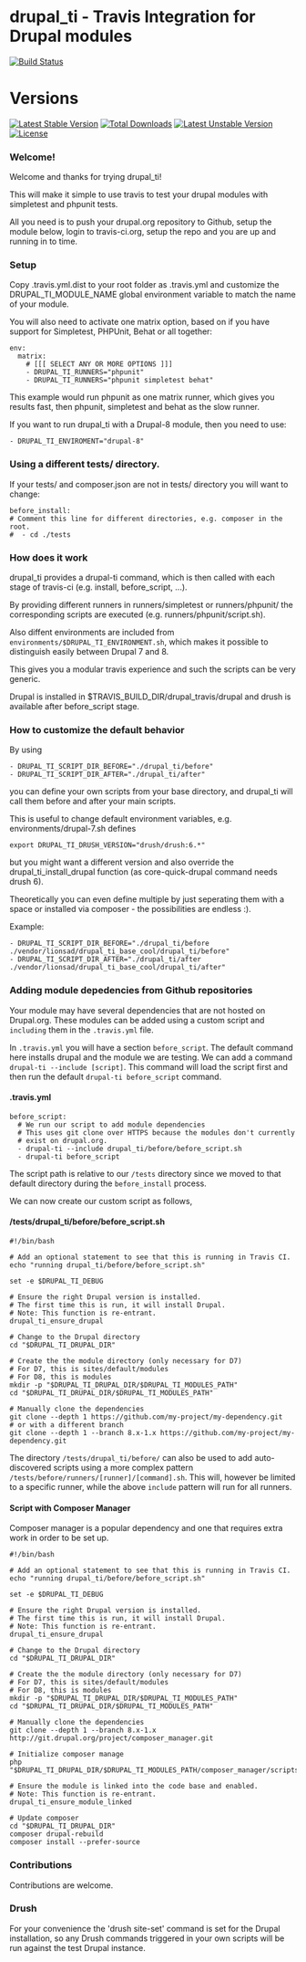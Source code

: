 # drupal\_ti - Travis Integration for Drupal modules

[![Build Status](https://travis-ci.org/LionsAd/drupal_ti.svg?branch=master)](https://travis-ci.org/LionsAd/drupal_ti)

# Versions

[![Latest Stable Version](https://poser.pugx.org/lionsad/drupal_ti/v/stable)](https://packagist.org/packages/lionsad/drupal_ti) [![Total Downloads](https://poser.pugx.org/lionsad/drupal_ti/downloads)](https://packagist.org/packages/lionsad/drupal_ti) [![Latest Unstable Version](https://poser.pugx.org/lionsad/drupal_ti/v/unstable)](https://packagist.org/packages/lionsad/drupal_ti) [![License](https://poser.pugx.org/lionsad/drupal_ti/license)](https://packagist.org/packages/lionsad/drupal_ti)

### Welcome!

Welcome and thanks for trying drupal\_ti!

This will make it simple to use travis to test your drupal modules with simpletest and phpunit tests.

All you need is to push your drupal.org repository to Github, setup the module below, login to travis-ci.org, setup the repo and you are up and running in to time.

### Setup

Copy .travis.yml.dist to your root folder as .travis.yml and customize the DRUPAL\_TI\_MODULE\_NAME global environment variable to match the name of your module.

You will also need to activate one matrix option, based on if you have support for Simpletest, PHPUnit, Behat or all together:

````
env:
  matrix:
    # [[[ SELECT ANY OR MORE OPTIONS ]]]
    - DRUPAL_TI_RUNNERS="phpunit" 
    - DRUPAL_TI_RUNNERS="phpunit simpletest behat" 
````

This example would run phpunit as one matrix runner, which gives you results fast, then phpunit, simpletest and behat as the slow runner.

If you want to run drupal_ti with a Drupal-8 module, then you need to use:

````
- DRUPAL_TI_ENVIROMENT="drupal-8"
````

### Using a different tests/ directory.

If your tests/ and composer.json are not in tests/ directory you will want to change:

````
before_install:
# Comment this line for different directories, e.g. composer in the root.
#  - cd ./tests
````

### How does it work

drupal\_ti provides a drupal-ti command, which is then called with each stage of travis-ci (e.g. install, before_script, ...).

By providing different runners in runners/simpletest or runners/phpunit/ the corresponding scripts are executed (e.g. runners/phpunit/script.sh).

Also diffent environments are included from ````environments/$DRUPAL_TI_ENVIRONMENT.sh````, which makes it possible to distinguish easily between Drupal 7 and 8.

This gives you a modular travis experience and such the scripts can be very generic.

Drupal is installed in $TRAVIS\_BUILD\_DIR/drupal\_travis/drupal and drush is available after before\_script stage.

### How to customize the default behavior

By using

````
- DRUPAL_TI_SCRIPT_DIR_BEFORE="./drupal_ti/before"
- DRUPAL_TI_SCRIPT_DIR_AFTER="./drupal_ti/after"
````

you can define your own scripts from your base directory, and drupal\_ti will call them before and after your main scripts.

This is useful to change default environment variables, e.g. environments/drupal-7.sh defines

````
export DRUPAL_TI_DRUSH_VERSION="drush/drush:6.*"
````

but you might want a different version and also override the drupal_ti_install_drupal function (as core-quick-drupal command needs drush 6).

Theoretically you can even define multiple by just seperating them with a space or installed via composer - the possibilities are endless :).

Example:

````
- DRUPAL_TI_SCRIPT_DIR_BEFORE="./drupal_ti/before ./vendor/lionsad/drupal_ti_base_cool/drupal_ti/before"
- DRUPAL_TI_SCRIPT_DIR_AFTER="./drupal_ti/after  ./vendor/lionsad/drupal_ti_base_cool/drupal_ti/after"
````

### Adding module depedencies from Github repositories

Your module may have several dependencies that are not hosted on Drupal.org. These modules can be added using a custom script and `including` them in the `.travis.yml` file.

In `.travis.yml` you will have a section `before_script`. The default command here installs drupal and the module we are testing. We can add a command `drupal-ti --include [script]`. This command will load the script first and then run the default `drupal-ti before_script` command.

#### .travis.yml
````
before_script:
  # We run our script to add module dependencies
  # This uses git clone over HTTPS because the modules don't currently
  # exist on drupal.org.
  - drupal-ti --include drupal_ti/before/before_script.sh
  - drupal-ti before_script
````

The script path is relative to our `/tests` directory since we moved to that default directory during the `before_install` process.

We can now create our custom script as follows,

#### /tests/drupal_ti/before/before_script.sh
````
#!/bin/bash

# Add an optional statement to see that this is running in Travis CI.
echo "running drupal_ti/before/before_script.sh"

set -e $DRUPAL_TI_DEBUG

# Ensure the right Drupal version is installed.
# The first time this is run, it will install Drupal.
# Note: This function is re-entrant.
drupal_ti_ensure_drupal

# Change to the Drupal directory
cd "$DRUPAL_TI_DRUPAL_DIR"

# Create the the module directory (only necessary for D7)
# For D7, this is sites/default/modules
# For D8, this is modules
mkdir -p "$DRUPAL_TI_DRUPAL_DIR/$DRUPAL_TI_MODULES_PATH"
cd "$DRUPAL_TI_DRUPAL_DIR/$DRUPAL_TI_MODULES_PATH"

# Manually clone the dependencies
git clone --depth 1 https://github.com/my-project/my-dependency.git
# or with a different branch
git clone --depth 1 --branch 8.x-1.x https://github.com/my-project/my-dependency.git
````

The directory `/tests/drupal_ti/before/` can also be used to add auto-discovered scripts using a more complex pattern `/tests/before/runners/[runner]/[command].sh`. This will, however be limited to a specific runner, while the above `include` pattern will run for all runners.

#### Script with Composer Manager
Composer manager is a popular dependency and one that requires extra work in order to be set up.

````
#!/bin/bash

# Add an optional statement to see that this is running in Travis CI.
echo "running drupal_ti/before/before_script.sh"

set -e $DRUPAL_TI_DEBUG

# Ensure the right Drupal version is installed.
# The first time this is run, it will install Drupal.
# Note: This function is re-entrant.
drupal_ti_ensure_drupal

# Change to the Drupal directory
cd "$DRUPAL_TI_DRUPAL_DIR"

# Create the the module directory (only necessary for D7)
# For D7, this is sites/default/modules
# For D8, this is modules
mkdir -p "$DRUPAL_TI_DRUPAL_DIR/$DRUPAL_TI_MODULES_PATH"
cd "$DRUPAL_TI_DRUPAL_DIR/$DRUPAL_TI_MODULES_PATH"

# Manually clone the dependencies
git clone --depth 1 --branch 8.x-1.x http://git.drupal.org/project/composer_manager.git

# Initialize composer manage
php "$DRUPAL_TI_DRUPAL_DIR/$DRUPAL_TI_MODULES_PATH/composer_manager/scripts/init.php"

# Ensure the module is linked into the code base and enabled.
# Note: This function is re-entrant.
drupal_ti_ensure_module_linked

# Update composer
cd "$DRUPAL_TI_DRUPAL_DIR"
composer drupal-rebuild
composer install --prefer-source
````

### Contributions

Contributions are welcome.

### Drush

For your convenience the 'drush site-set' command is set for the Drupal installation, so any Drush commands triggered in your own scripts will be run against the test Drupal instance.
